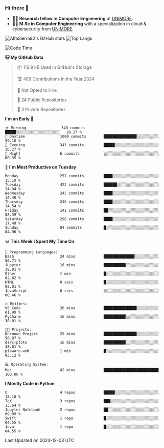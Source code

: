 ### Hi there 👋
- 👨‍💻 **Research fellow in Computer Engineering** at [UNIMORE](https://international.unimore.it/).
- 👨‍🎓 **M.Sc in Computer Engineering** with a specialization in cloud & cybersecurity from [UNIMORE](https://international.unimore.it/).


![AlfaSierra92's GitHub stats](https://github-readme-stats.vercel.app/api?username=AlfaSierra92&theme=nord)
![Top Langs](https://github-readme-stats.vercel.app/api/top-langs/?username=AlfaSierra92&theme=nord&layout=compact)

<!--START_SECTION:waka-->
![Code Time](http://img.shields.io/badge/Code%20Time-207%20hrs%2058%20mins-blue)

**🐱 My GitHub Data** 

> 📦 116.9 kB Used in GitHub's Storage 
 > 
> 🏆 486 Contributions in the Year 2024
 > 
> 🚫 Not Opted to Hire
 > 
> 📜 24 Public Repositories 
 > 
> 🔑 3 Private Repositories 
 > 
**I'm an Early 🐤** 

```text
🌞 Morning                343 commits         █████░░░░░░░░░░░░░░░░░░░░   20.27 % 
🌆 Daytime                1000 commits        ███████████████░░░░░░░░░░   59.10 % 
🌃 Evening                343 commits         █████░░░░░░░░░░░░░░░░░░░░   20.27 % 
🌙 Night                  6 commits           ░░░░░░░░░░░░░░░░░░░░░░░░░   00.35 % 
```
📅 **I'm Most Productive on Tuesday** 

```text
Monday                   257 commits         ████░░░░░░░░░░░░░░░░░░░░░   15.19 % 
Tuesday                  422 commits         ██████░░░░░░░░░░░░░░░░░░░   24.94 % 
Wednesday                245 commits         ████░░░░░░░░░░░░░░░░░░░░░   14.48 % 
Thursday                 246 commits         ████░░░░░░░░░░░░░░░░░░░░░   14.54 % 
Friday                   142 commits         ██░░░░░░░░░░░░░░░░░░░░░░░   08.39 % 
Saturday                 296 commits         ████░░░░░░░░░░░░░░░░░░░░░   17.49 % 
Sunday                   84 commits          █░░░░░░░░░░░░░░░░░░░░░░░░   04.96 % 
```


📊 **This Week I Spent My Time On** 

```text
💬 Programming Languages: 
Bash                     24 mins             ██████████████░░░░░░░░░░░   56.71 % 
Jupyter                  16 mins             ██████████░░░░░░░░░░░░░░░   38.01 % 
Other                    1 min               █░░░░░░░░░░░░░░░░░░░░░░░░   02.82 % 
HTML                     0 secs              █░░░░░░░░░░░░░░░░░░░░░░░░   02.01 % 
JavaScript               0 secs              ░░░░░░░░░░░░░░░░░░░░░░░░░   00.46 % 

🔥 Editors: 
VS Code                  26 mins             ███████████████░░░░░░░░░░   61.99 % 
PyCharm                  16 mins             ██████████░░░░░░░░░░░░░░░   38.01 % 

🐱‍💻 Projects: 
Unknown Project          25 mins             ███████████████░░░░░░░░░░   58.87 % 
dsrc-plots               16 mins             ██████████░░░░░░░░░░░░░░░   38.01 % 
piaware-web              1 min               █░░░░░░░░░░░░░░░░░░░░░░░░   03.12 % 

💻 Operating System: 
Mac                      42 mins             █████████████████████████   100.00 % 
```

**I Mostly Code in Python** 

```text
C                        4 repos             █████░░░░░░░░░░░░░░░░░░░░   18.18 % 
TeX                      3 repos             ███░░░░░░░░░░░░░░░░░░░░░░   13.64 % 
Jupyter Notebook         2 repos             ██░░░░░░░░░░░░░░░░░░░░░░░   09.09 % 
Swift                    1 repo              █░░░░░░░░░░░░░░░░░░░░░░░░   04.55 % 
Java                     1 repo              █░░░░░░░░░░░░░░░░░░░░░░░░   04.55 % 
```




 Last Updated on 2024-12-03 UTC
<!--END_SECTION:waka-->

<!--
**AlfaSierra92/AlfaSierra92** is a ✨ _special_ ✨ repository because its `README.md` (this file) appears on your GitHub profile.

Here are some ideas to get you started:

- 🔭 I’m currently working on ...
- 🌱 I’m currently learning ...
- 👯 I’m looking to collaborate on ...
- 🤔 I’m looking for help with ...
- 💬 Ask me about ...
- 📫 How to reach me: ...
- 😄 Pronouns: ...
- ⚡ Fun fact: ...
-->
